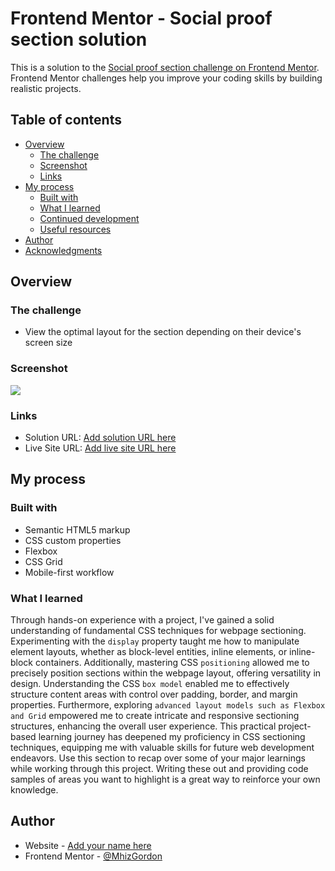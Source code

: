 # Frontend Mentor - Social proof section solution

This is a solution to the [Social proof section challenge on Frontend Mentor](https://www.frontendmentor.io/challenges/social-proof-section-6e0qTv_bA). Frontend Mentor challenges help you improve your coding skills by building realistic projects. 

## Table of contents

- [Overview](#overview)
  - [The challenge](#the-challenge)
  - [Screenshot](#screenshot)
  - [Links](#links)
- [My process](#my-process)
  - [Built with](#built-with)
  - [What I learned](#what-i-learned)
  - [Continued development](#continued-development)
  - [Useful resources](#useful-resources)
- [Author](#author)
- [Acknowledgments](#acknowledgments)


## Overview

### The challenge

- View the optimal layout for the section depending on their device's screen size

### Screenshot

![](/images/Social-proof-section.png.jpg)


### Links

- Solution URL: [Add solution URL here](https://your-solution-url.com)
- Live Site URL: [Add live site URL here](https://your-live-site-url.com)

## My process

### Built with

- Semantic HTML5 markup
- CSS custom properties
- Flexbox
- CSS Grid
- Mobile-first workflow

### What I learned

Through hands-on experience with a project, I've gained a solid understanding of fundamental CSS techniques for webpage sectioning. Experimenting with the `display` property taught me how to manipulate element layouts, whether as block-level entities, inline elements, or inline-block containers. Additionally, mastering CSS `positioning` allowed me to precisely position sections within the webpage layout, offering versatility in design. Understanding the CSS `box model` enabled me to effectively structure content areas with control over padding, border, and margin properties. Furthermore, exploring `advanced layout models such as Flexbox and Grid` empowered me to create intricate and responsive sectioning structures, enhancing the overall user experience. This practical project-based learning journey has deepened my proficiency in CSS sectioning techniques, equipping me with valuable skills for future web development endeavors.
Use this section to recap over some of your major learnings while working through this project. Writing these out and providing code samples of areas you want to highlight is a great way to reinforce your own knowledge.




## Author

- Website - [Add your name here](https://www.your-site.com)
- Frontend Mentor - [@MhizGordon](https://www.frontendmentor.io/profile/MhizGordon)
